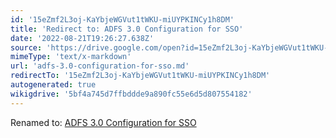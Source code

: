 ```yaml
---
id: '15eZmf2L3oj-KaYbjeWGVut1tWKU-miUYPKINCy1h8DM'
title: 'Redirect to: ADFS 3.0 Configuration for SSO'
date: '2022-08-21T19:26:27.638Z'
source: 'https://drive.google.com/open?id=15eZmf2L3oj-KaYbjeWGVut1tWKU-miUYPKINCy1h8DM'
mimeType: 'text/x-markdown'
url: 'adfs-3.0-configuration-for-sso.md'
redirectTo: '15eZmf2L3oj-KaYbjeWGVut1tWKU-miUYPKINCy1h8DM'
autogenerated: true
wikigdrive: '5bf4a745d7ffbddde9a890fc55e6d5d807554182'
---
```

Renamed to: [ADFS 3.0 Configuration for SSO](adfs-3.0-configuration-for-sso.md)
